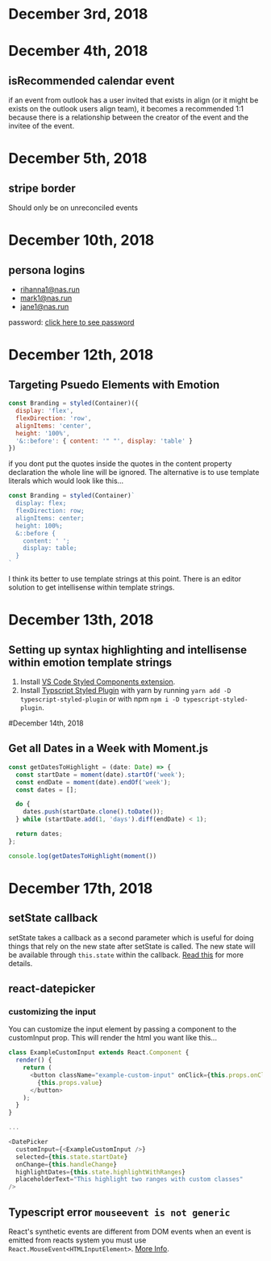 # December 3rd, 2018

# December 4th, 2018

## isRecommended calendar event

if an event from outlook has a user invited that exists in align (or it might be exists on the outlook users align team), it becomes a recommended 1:1 because there is a relationship between the creator of the event and the invitee of the event.

# December 5th, 2018

## stripe border

Should only be on unreconciled events

# December 10th, 2018

## persona logins

* rihanna1@nas.run
* mark1@nas.run
* jane1@nas.run

password: [click here to see password](https://tannerlabs.slack.com/archives/DDPCBRC91/p1540582298012400)

# December 12th, 2018

## Targeting Psuedo Elements with Emotion

```javascript
const Branding = styled(Container)({
  display: 'flex',
  flexDirection: 'row',
  alignItems: 'center',
  height: '100%',
  '&::before': { content: '" "', display: 'table' }
})
```

if you dont put the quotes inside the quotes in the content property declaration the whole line will be ignored. The alternative is to use template literals which would look like this...

```javascript
const Branding = styled(Container)`
  display: flex;
  flexDirection: row;
  alignItems: center;
  height: 100%;
  &::before {
    content: ' ';
    display: table;
  }
`
```

I think its better to use template strings at this point. There is an editor solution to get intellisense within template strings.

# December 13th, 2018

## Setting up syntax highlighting and intellisense within emotion template strings

1. Install [VS Code Styled Components extension](https://github.com/styled-components/vscode-styled-components).
2. Install [Typscript Styled Plugin](https://github.com/Microsoft/typescript-styled-plugin) with yarn by running `yarn add -D typescript-styled-plugin` or with npm `npm i -D typescript-styled-plugin`.

#December 14th, 2018

## Get all Dates in a Week with Moment.js

```javascript
const getDatesToHighlight = (date: Date) => {
  const startDate = moment(date).startOf('week');
  const endDate = moment(date).endOf('week');
  const dates = [];

  do {
    dates.push(startDate.clone().toDate());
  } while (startDate.add(1, 'days').diff(endDate) < 1);

  return dates;
};

console.log(getDatesToHighlight(moment())
```

# December 17th, 2018

## setState callback

setState takes a callback as a second parameter which is useful for doing things that rely on the new state after setState is called. The new state will be available through `this.state` within the callback. [Read this](https://medium.learnreact.com/setstate-takes-a-callback-1f71ad5d2296) for more details.

## react-datepicker

### customizing the input

You can customize the input element by passing a component to the customInput prop. This will render the html you want like this...

```javascript
class ExampleCustomInput extends React.Component {
  render() {
    return (
      <button className="example-custom-input" onClick={this.props.onClick}>
        {this.props.value}
      </button>
    );
  }
}

...

<DatePicker
  customInput={<ExampleCustomInput />}
  selected={this.state.startDate}
  onChange={this.handleChange}
  highlightDates={this.state.highlightWithRanges}
  placeholderText="This highlight two ranges with custom classes"
/>
```

## Typescript error `mouseevent is not generic`

React's synthetic events are different from DOM events when an event is emitted from reacts system you must use `React.MouseEvent<HTMLInputElement>`. [More Info](https://stackoverflow.com/questions/44764146/why-is-the-mouseevent-in-the-checkbox-event-handler-not-generic).
